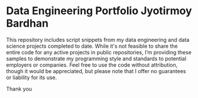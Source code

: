 # Data Engineering Portfolio Jyotirmoy Bardhan

This repository includes script snippets from my data engineering and data science projects completed to date. While it's not feasible to share the entire code for any active projects in public repositories, I’m providing these samples to demonstrate my programming style and standards to potential employers or companies. Feel free to use the code without attribution, though it would be appreciated, but please note that I offer no guarantees or liability for its use.

Thank you

